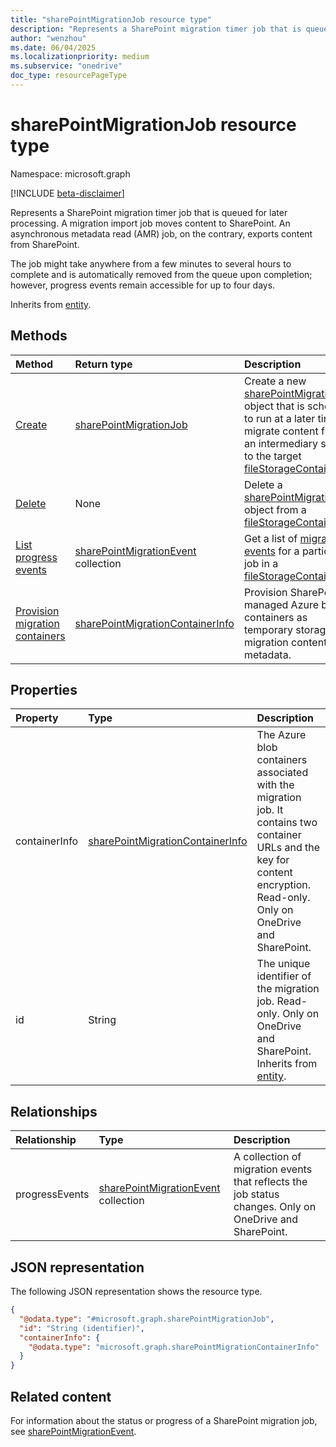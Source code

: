```yaml
---
title: "sharePointMigrationJob resource type"
description: "Represents a SharePoint migration timer job that is queued for later processing."
author: "wenzhou"
ms.date: 06/04/2025
ms.localizationpriority: medium
ms.subservice: "onedrive"
doc_type: resourcePageType
---
```


# sharePointMigrationJob resource type

Namespace: microsoft.graph

[!INCLUDE [beta-disclaimer](../../includes/beta-disclaimer.md)]

Represents a SharePoint migration timer job that is queued for later processing. A migration import job moves content to SharePoint. An asynchronous metadata read (AMR) job, on the contrary, exports content from SharePoint.

The job might take anywhere from a few minutes to several hours to complete and is automatically removed from the queue upon completion; however, progress events remain accessible for up to four days.

Inherits from [entity](../resources/entity.md).

## Methods
|Method|Return type|Description|
|:---|:---|:---|
|[Create](../api/filestoragecontainer-post-migrationjobs.md)|[sharePointMigrationJob](../resources/sharepointmigrationjob.md)|Create a new [sharePointMigrationJob](../resources/sharepointmigrationjob.md) object that is scheduled to run at a later time to migrate content from an intermediary storage to the target [fileStorageContainer](../resources/filestoragecontainer.md).|
|[Delete](../api/sharepointmigrationjob-delete.md)|None|Delete a [sharePointMigrationJob](../resources/sharepointmigrationjob.md) object from a [fileStorageContainer](../resources/filestoragecontainer.md).|
|[List progress events](../api/sharepointmigrationjob-list-progressevents.md)|[sharePointMigrationEvent](../resources/sharepointmigrationevent.md) collection|Get a list of [migration events](../resources/sharepointmigrationevent.md) for a particular job in a [fileStorageContainer](../resources/filestoragecontainer.md).|
|[Provision migration containers](../api/filestoragecontainer-provisionmigrationcontainers.md)|[sharePointMigrationContainerInfo](../resources/sharepointmigrationcontainerinfo.md)|Provision SharePoint-managed Azure blob containers as temporary storage for migration content and metadata.|

## Properties
|Property|Type|Description|
|:---|:---|:---|
|containerInfo|[sharePointMigrationContainerInfo](../resources/sharepointmigrationcontainerinfo.md)|The Azure blob containers associated with the migration job. It contains two container URLs and the key for content encryption. Read-only. Only on OneDrive and SharePoint.|
|id|String|The unique identifier of the migration job. Read-only. Only on OneDrive and SharePoint. Inherits from [entity](../resources/entity.md).|

## Relationships
|Relationship|Type|Description|
|:---|:---|:---|
|progressEvents|[sharePointMigrationEvent](../resources/sharepointmigrationevent.md) collection|A collection of migration events that reflects the job status changes. Only on OneDrive and SharePoint.|

## JSON representation
The following JSON representation shows the resource type.
<!-- {
  "blockType": "resource",
  "keyProperty": "id",
  "@odata.type": "microsoft.graph.sharePointMigrationJob",
  "baseType": "microsoft.graph.entity",
  "openType": false
}
-->
``` json
{
  "@odata.type": "#microsoft.graph.sharePointMigrationJob",
  "id": "String (identifier)",
  "containerInfo": {
    "@odata.type": "microsoft.graph.sharePointMigrationContainerInfo"
  }
}
```

## Related content

For information about the status or progress of a SharePoint migration job, see [sharePointMigrationEvent](../resources/sharepointmigrationevent.md).
